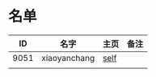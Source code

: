 
# 名单

|  ID    |  名字    |  主页    | 备注     |
| ---- | ---- | ---- | ---- |
|9051|xiaoyanchang|[self](self-intro.md) |      |
|      |      |      |      |

